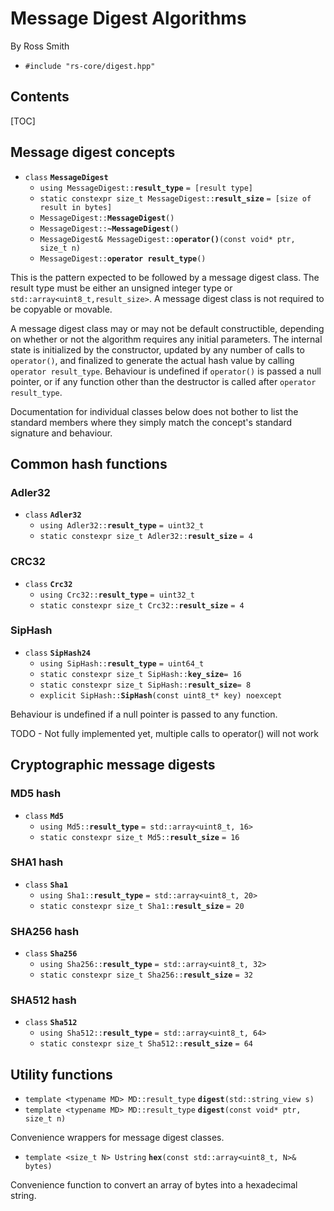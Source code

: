 # Message Digest Algorithms #

By Ross Smith

* `#include "rs-core/digest.hpp"`

## Contents ##

[TOC]

## Message digest concepts ##

* `class` **`MessageDigest`**
    * `using MessageDigest::`**`result_type`** `= [result type]`
    * `static constexpr size_t MessageDigest::`**`result_size`** `= [size of result in bytes]`
    * `MessageDigest::`**`MessageDigest`**`()`
    * `MessageDigest::`**`~MessageDigest`**`()`
    * `MessageDigest& MessageDigest::`**`operator()`**`(const void* ptr, size_t n)`
    * `MessageDigest::`**`operator result_type`**`()`

This is the pattern expected to be followed by a message digest class. The
result type must be either an unsigned integer type or
`std::array<uint8_t,result_size>`. A message digest class is not required to
be copyable or movable.

A message digest class may or may not be default constructible, depending on
whether or not the algorithm requires any initial parameters. The internal
state is initialized by the constructor, updated by any number of calls to
`operator()`, and finalized to generate the actual hash value by calling
`operator result_type`. Behaviour is undefined if `operator()` is passed a
null pointer, or if any function other than the destructor is called after
`operator result_type`.

Documentation for individual classes below does not bother to list the
standard members where they simply match the concept's standard signature and
behaviour.

## Common hash functions ##

### Adler32 ###

* `class` **`Adler32`**
    * `using Adler32::`**`result_type`** `= uint32_t`
    * `static constexpr size_t Adler32::`**`result_size`** `= 4`

### CRC32 ###

* `class` **`Crc32`**
    * `using Crc32::`**`result_type`** `= uint32_t`
    * `static constexpr size_t Crc32::`**`result_size`** `= 4`

### SipHash ###

* `class` **`SipHash24`**
    * `using SipHash::`**`result_type`** `= uint64_t`
    * `static constexpr size_t SipHash::`**`key_size`**`= 16`
    * `static constexpr size_t SipHash::`**`result_size`**`= 8`
    * `explicit SipHash::`**`SipHash`**`(const uint8_t* key) noexcept`

Behaviour is undefined if a null pointer is passed to any function.

TODO - Not fully implemented yet, multiple calls to operator() will not work

## Cryptographic message digests ##

### MD5 hash ###

* `class` **`Md5`**
    * `using Md5::`**`result_type`** `= std::array<uint8_t, 16>`
    * `static constexpr size_t Md5::`**`result_size`** `= 16`

### SHA1 hash ###

* `class` **`Sha1`**
    * `using Sha1::`**`result_type`** `= std::array<uint8_t, 20>`
    * `static constexpr size_t Sha1::`**`result_size`** `= 20`

### SHA256 hash ###

* `class` **`Sha256`**
    * `using Sha256::`**`result_type`** `= std::array<uint8_t, 32>`
    * `static constexpr size_t Sha256::`**`result_size`** `= 32`

### SHA512 hash ###

* `class` **`Sha512`**
    * `using Sha512::`**`result_type`** `= std::array<uint8_t, 64>`
    * `static constexpr size_t Sha512::`**`result_size`** `= 64`

## Utility functions ##

* `template <typename MD> MD::result_type` **`digest`**`(std::string_view s)`
* `template <typename MD> MD::result_type` **`digest`**`(const void* ptr, size_t n)`

Convenience wrappers for message digest classes.

* `template <size_t N> Ustring` **`hex`**`(const std::array<uint8_t, N>& bytes)`

Convenience function to convert an array of bytes into a hexadecimal string.
